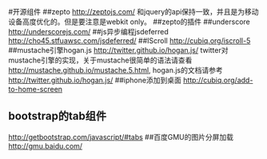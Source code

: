#开源组件
##zepto
<http://zeptojs.com/>
和jquery的api保持一致，并且是为移动设备高度优化的。但是要注意是webkit only。
##zepto的插件
##underscore
<http://underscorejs.com/>
##js异步编程jsdeferred
<http://cho45.stfuawsc.com/jsdeferred/>
##IScroll
<http://cubiq.org/iscroll-5>
##mustache引擎hogan.js
<http://twitter.github.io/hogan.js/>
twitter对mustache引擎的实现，关于mustache很简单的语法请查看<http://mustache.github.io/mustache.5.html>,
hogan.js的文档请参考<http://twitter.github.io/hogan.js/>
##iphone添加到桌面
<http://cubiq.org/add-to-home-screen>
## bootstrap的tab组件
<http://getbootstrap.com/javascript/#tabs>
##百度GMU的图片分屏加载
<http://gmu.baidu.com/>
